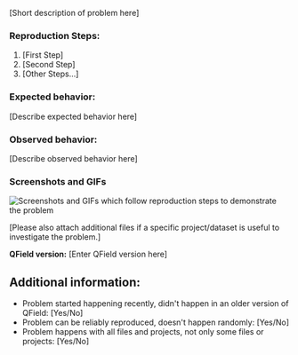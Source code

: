 [Short description of problem here]

### Reproduction Steps:

1. [First Step]
2. [Second Step]
3. [Other Steps...]

### Expected behavior:

[Describe expected behavior here]

### Observed behavior:

[Describe observed behavior here]

### Screenshots and GIFs

![Screenshots and GIFs which follow reproduction steps to demonstrate the problem](url)

[Please also attach additional files if a specific project/dataset is useful to investigate the problem.]

**QField version:** [Enter QField version here]

## Additional information:

* Problem started happening recently, didn't happen in an older version of QField: [Yes/No]
* Problem can be reliably reproduced, doesn't happen randomly: [Yes/No]
* Problem happens with all files and projects, not only some files or projects: [Yes/No]
